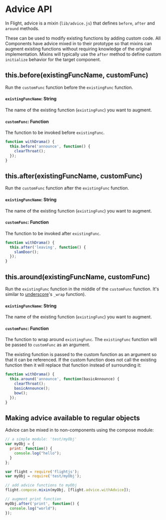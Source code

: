 # Advice API

In Flight, advice is a mixin (`lib/advice.js`) that defines `before`, `after`
and `around` methods.

These can be used to modify existing functions by adding custom code. All
Components have advice mixed in to their prototype so that mixins can augment
existing functions without requiring knowledge of the original implementation.
Mixins will typically use the `after` method to define custom `initialize`
behavior for the target component.

<a name="this.before"></a>
## this.before(existingFuncName, customFunc)

Run the `customFunc` function before the `existingFunc` function.

#### `existingFuncName`: String

The name of the existing function (`existingFunc`) you want to augment.

#### `customFunc`: Function

The function to be invoked before `existingFunc`.

```js
function withDrama() {
  this.before('announce', function() {
    clearThroat();
  });
}
```

<a name="this.after"></a>
## this.after(existingFuncName, customFunc)

Run the `customFunc` function after the `existingFunc` function.

#### `existingFuncName`: String

The name of the existing function (`existingFunc`) you want to augment.

#### `customFunc`: Function

The function to be invoked after `existingFunc`.

```js
function withDrama() {
  this.after('leaving', function() {
    slamDoor();
  });
}
```

<a name="this.around"></a>
## this.around(existingFuncName, customFunc)

Run the `existingFunc` function in the middle of the `customFunc` function. It's
similar to [underscore](http://underscorejs.org/)'s `_wrap` function).

#### `existingFuncName`: String

The name of the existing function (`existingFunc`) you want to augment.

#### `customFunc`: Function

The function to wrap around `existingFunc`. The `existingFunc` function will be
passed to `customFunc` as an argument.

The existing function is passed to the custom function as an argument so that
it can be referenced. If the custom function does not call the existing
function then it will replace that function instead of surrounding it:

```js
function withDrama() {
  this.around('announce', function(basicAnnounce) {
    clearThroat();
    basicAnnounce();
    bow();
  });
}
```

<a name="advice.withAdvice"></a>
## Making advice available to regular objects

Advice can be mixed in to non-components using the compose module:

```js
// a simple module: 'test/myObj'
var myObj = {
  print: function() {
    console.log("hello");
  }
};
```

```js
var flight = require('flightjs');
var myObj = require('test/myObj');

// add advice functions to myObj
flight.compose.mixin(myObj, [flight.advice.withAdvice]);

// augment print function
myObj.after('print', function() {
  console.log("world");
});
```
